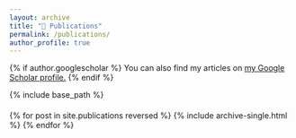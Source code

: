 ```yaml
---
layout: archive
title: "📄 Publications"
permalink: /publications/
author_profile: true
---
```


{% if author.googlescholar %}
  You can also find my articles on <u><a href="{{author.googlescholar}}">my Google Scholar profile</a>.</u>
{% endif %}

{% include base_path %}

<style>
  .tag-remove {
    margin-left: 8px;
    cursor: pointer;
    font-weight: bold;
    display: none;
  }

  .tag:hover .tag-remove {
    display: inline; 
  }

  .active-filters-label {
    font-size: 1rem;
    color: #494e52; 
    font-weight: 600;
    margin-right: 8px;
    margin-bottom: -50px;
  }

  @media (max-width: 600px) {
    .tag .tag-remove {
      display: inline;
    }
  }
</style>

<div id="selected-tags" style="font-size: 1.5rem; margin: 20px 0; color: darkblue;">
</div>

{% for post in site.publications reversed %}
  {% include archive-single.html %}
{% endfor %}

<!-- Old script that works: -->
<!-- <script>
  document.addEventListener('DOMContentLoaded', function () {
    const tagElements = document.querySelectorAll('.tag');
    const selectedTagsContainer = document.getElementById('selected-tags');

    const selectedTags = new Set();

    function slugify(text) {
      return text
        .toString()
        .toLowerCase()
        .replace(/\s+/g, '-')           // Replace spaces with -
        .replace(/[^\w\-]+/g, '')       // Remove all non-word chars
        .replace(/\-\-+/g, '-')         // Replace multiple - with single -
        .replace(/^-+/, '')             // Trim - from start of text
        .replace(/-+$/, '');            // Trim - from end of text
    }

    function renderSelectedTags() {
      selectedTagsContainer.innerHTML = '';

      selectedTags.forEach(tagText => {
        const span = document.createElement('span');
        const slug = slugify(tagText);
        span.className = `tag tag-${slug}`;
        span.textContent = tagText;

        const removeSpan = document.createElement('span');
        removeSpan.className = 'tag-remove';
        removeSpan.textContent = '×';
        removeSpan.title = 'Remove tag';

        removeSpan.addEventListener('click', (e) => {
          e.stopPropagation(); // prevent triggering the main tag click
          selectedTags.delete(tagText);
          renderSelectedTags();
        });

        span.appendChild(removeSpan);
        selectedTagsContainer.appendChild(span);
      });
    }

    tagElements.forEach(tagEl => {
      tagEl.style.cursor = 'pointer';
      tagEl.addEventListener('click', () => {
        const tagText = tagEl.textContent;
        if (!selectedTags.has(tagText)) {
          selectedTags.add(tagText);
          renderSelectedTags();
          window.scrollTo({ top: 0, behavior: 'smooth' });
        }
      });
    });
  });
</script> -->
<script>
document.addEventListener('DOMContentLoaded', () => {
  const postTagEls = document.querySelectorAll('.archive__item-tags .tag');
  const selectedTagsContainer = document.getElementById('selected-tags');
  const postItems = document.querySelectorAll('.publication-item');

  const selectedTags = new Set();

  function slugify(text) {
    return text.toString().toLowerCase()
      .replace(/\s+/g, '-')
      .replace(/[^\w\-]+/g, '')
      .replace(/\-\-+/g, '-')
      .replace(/^-+/, '')
      .replace(/-+$/, '');
  }

  function renderSelectedTags() {
    selectedTagsContainer.innerHTML = '';
    if (selectedTags.size === 0) {
      selectedTagsContainer.textContent = ''; 
      return;
    }

    const label = document.createElement('span');
      label.textContent = 'Active filters: ';
      label.className = 'active-filters-label';  
      selectedTagsContainer.appendChild(label);

    selectedTags.forEach(tagText => {
      const span = document.createElement('span');
      const slug = slugify(tagText);
      span.className = `tag tag-${slug}`;
      span.textContent = tagText;

      const removeBtn = document.createElement('span');
      removeBtn.className = 'tag-remove';
      removeBtn.textContent = '×';
      removeBtn.title = 'Remove tag';
      removeBtn.addEventListener('click', e => {
        e.stopPropagation();
        selectedTags.delete(tagText);
        updateUI();
      });

      span.appendChild(removeBtn);
      selectedTagsContainer.appendChild(span);
    });
  }

  function filterPosts() {
    postItems.forEach(item => {
      const itemTags = (item.dataset.tags || '').split(',').map(t => t.trim());
      const show = selectedTags.size === 0
        || [...selectedTags].every(tag => itemTags.includes(tag));
      item.style.display = show ? '' : 'none';
    });
  }

  function updateUI() {
    renderSelectedTags();
    filterPosts();
  }

  postTagEls.forEach(el => {
    el.style.cursor = 'pointer';
    el.addEventListener('click', () => {
      const tagText = el.textContent.trim();
      if (!selectedTags.has(tagText)) {
        selectedTags.add(tagText);
        updateUI();
        window.scrollTo({ top: 0, behavior: 'smooth' });
      }
    });
  });
});
</script>
